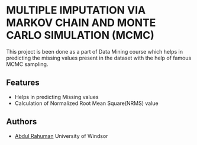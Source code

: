 
# MULTIPLE IMPUTATION VIA MARKOV CHAIN AND MONTE CARLO SIMULATION (MCMC)

This project is been done as a part of Data Mining course which helps in predicting the missing values present in the dataset with the help of famous MCMC sampling.
 
## Features

- Helps in predicting Missing values
- Calculation of Normalized Root Mean Square(NRMS) value


## Authors

- [Abdul Rahuman](https://www.linkedin.com/in/ab8870/)
University of Windsor
